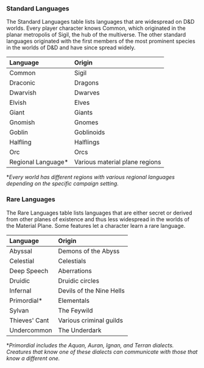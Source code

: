 





### Standard Languages

The Standard Languages table lists languages that are widespread on D&D worlds. Every player character knows Common, which originated in the planar metropolis of Sigil, the hub of the multiverse. The other standard languages originated with the first members of the most prominent species in the worlds of D&D and have since spread widely.

| Language           | Origin                         |
| :----------------- | :----------------------------- |
| Common             | Sigil                          |
| Draconic           | Dragons                        |
| Dwarvish           | Dwarves                        |
| Elvish             | Elves                          |
| Giant              | Giants                         |
| Gnomish            | Gnomes                         |
| Goblin             | Goblinoids                     |
| Halfling           | Halflings                      |
| Orc                | Orcs                           |
| Regional Language* | Various material plane regions |

**Every world has different regions with various regional languages depending on the specific campaign setting.*













### Rare Languages

The Rare Languages table lists languages that are either secret or derived from other planes of existence and thus less widespread in the worlds of the Material Plane. Some features let a character learn a rare language.

| Language      | Origin                   |
| :------------ | :----------------------- |
| Abyssal       | Demons of the Abyss      |
| Celestial     | Celestials               |
| Deep Speech   | Aberrations              |
| Druidic       | Druidic circles          |
| Infernal      | Devils of the Nine Hells |
| Primordial*   | Elementals               |
| Sylvan        | The Feywild              |
| Thieves' Cant | Various criminal guilds  |
| Undercommon   | The Underdark            |

**Primordial includes the Aquan, Auran, Ignan, and Terran dialects. Creatures that know one of these dialects can communicate with those that know a different one.*









